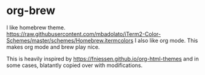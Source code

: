 # org-brew

I like homebrew theme. https://raw.githubusercontent.com/mbadolato/iTerm2-Color-Schemes/master/schemes/Homebrew.itermcolors
I also like org mode. This makes org mode and brew play nice.

This is heavily inspired by https://fniessen.github.io/org-html-themes and in some cases, blatantly copied over with modifications. 
